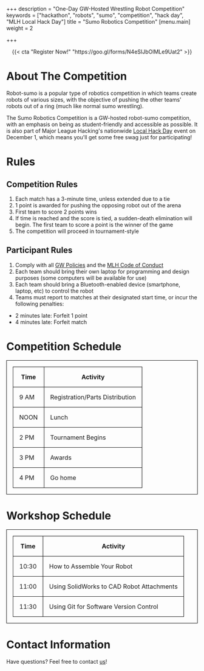 +++
description = "One-Day GW-Hosted Wrestling Robot Competition"
keywords = ["hackathon", "robots", "sumo", "competition", "hack day", "MLH Local Hack Day"]
title = "Sumo Robotics Competition"
[menu.main]
weight = 2

+++
<style>
table {
border-collapse: collapse;
margin: auto;
}

table, th, td {
border: 1px solid black;
padding: 1em;
}
</style>

<center>
{{< cta "Register Now!" "https://goo.gl/forms/N4eSIJbOlMLe9Uat2" >}}
</center>

# About The Competition

Robot-sumo is a popular type of robotics competition in which teams create robots of various sizes, with the objective of pushing the other teams' robots out of a ring (much like normal sumo wrestling).

The Sumo Robotics Competition is a GW-hosted robot-sumo competition, with an emphasis on being as student-friendly and accessible as possible. It is also part of Major League Hacking's nationwide [Local Hack Day](https://localhackday.mlh.io/) event on December 1, which means you'll get some free swag just for participating!

# Rules

## Competition Rules

1. Each match has a 3-minute time, unless extended due to a tie
2. 1 point is awarded for pushing the opposing robot out of the arena
3. First team to score 2 points wins
4. If time is reached and the score is tied, a sudden-death elimination will begin. The first team to score a point is the winner of the game
5. The competition will proceed in tournament-style

## Participant Rules

1. Comply with all [GW Policies](https://compliance.gwu.edu/code-conduct-policies) and the [MLH Code of Conduct](https://static.mlh.io/docs/mlh-code-of-conduct.pdf)
2. Each team should bring their own laptop for programming and design purposes (some computers will be available for use)
3. Each team should bring a Bluetooth-enabled device (smartphone, laptop, etc) to control the robot
4. Teams must report to matches at their designated start time, or incur the following penalties:

* 2 minutes late: Forfeit 1 point
* 4 minutes late: Forfeit match

# Competition Schedule

| Time | Activity |
| --- | --- |
| 9 AM | Registration/Parts Distribution |
| NOON | Lunch |
| 2 PM | Tournament Begins |
| 3 PM | Awards |
| 4 PM | Go home |

# Workshop Schedule

| Time | Activity |
| --- | --- |
| 10:30 | How to Assemble Your Robot |
| 11:00 | Using SolidWorks to CAD Robot Attachments |
| 11:30 | Using Git for Software Version Control |

# Contact Information

Have questions? Feel free to contact [us](mailto:robotics@gwu.edu)!